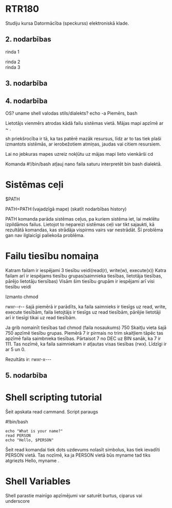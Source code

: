 # RTR180

Studiju kursa Datormācība (speckurss) elektroniskā klade.

## 2. nodarbības
rinda 1  

rinda 2  
rinda 3  

## 3. nodarbība







## 4. nodarbība
 
 OS? uname
 shell valodas stils/dialekts? echo -a
 Piemērs, bash
 
 Lietotājs vienmērs atrodas kādā failu sistēmas vietā. Mājas mapi apzīmē ar ~ .
 
 sh priekšrocība ir tā, ka tas patērē mazāk resursus, līdz ar to tas tiek plaši izmantots sistēmās,
 ar ierobežotiem atmiņas, jaudas vai citiem resursiem.

Lai no jebkuras mapes uzreiz nokļūtu uz mājas mapi lieto vienkārši cd

Komanda #!/bin/bash atļauj nano faila saturu interpretēt bin bash dialektā.

# Sistēmas ceļi

$PATH

PATH=PATH:(vajadzīgā mape) (skatīt nodarbības history)

PATH komanda parāda sistēmas ceļus, pa kuriem sistēma iet, lai meklētu izpildāmos failus.
Lietojot to nepareizi sistēmas ceļi var tikt  sajaukti, kā rezultātā komandas, kas strādāja vispirms vairs var nestrādāt. Šī problēma gan nav ilglaicīgi paliekoša problēma.

# Failu tiesību nomaiņa

Katram failam ir iespējami 3 tiesību veidi(read(r), write(w), execute(x))
Katra failam arī ir iespējams tiesību grupas(saimnieka tiesības, lietotāja tiesības, pārējo lietotāju tiersības)
Visām šim tiesību grupām ir iespējami arī visi tiesību veidi

Izmanto chmod

rwxr--r-- šajā piemērā ir parādīts, ka faila saimnieks ir tiesīgs uz read, write, execute tiesībām, faila lietojtājs ir tiesīgs uz read tiesībām, pārējie lietotāji arī ir tiesīgi tikai uz read tiesībām.

Ja grib nomainīt tiesības tad chmod (faila nosaukums) 750
Skaitļu vieta šajā 750 apzīmē tiesību grupas. Piemērā 7 ir pirmais no trim skaitļiem tāpēc tas apzīmē faila saimbnieka tiesības. Pārtaisot 7 no DEC uz BIN sanāk, ka 7 ir 111. Tas nozīmē, ka faila saimniekam ir atļautas visas tiesības (rwx). Līdzīgi ir ar 5 un 0.

Rezultāts ir:
rwxr-x---


##  5. nodarbība

  # Shell scripting tutorial
  
   Šeit apskata read cammand. Script paraugs
   
   #!bin/bash
   
    echo "What is your name?"
    read PERSON
    echo "Hello, $PERSON"
   
   Šeit read komandai tiek dots uzdevums nolasīt simbolus, kas tiek ievadīti PERSON vietā. Tas nozīmē, ka ja PERSON vietā būs  myname tad tiks atgriezts Hello, myname .
   
   
   # Shell Variables
   
   Shell parastie mainīgo apzīmējumi var saturēt burtus, ciparus vai underscore
